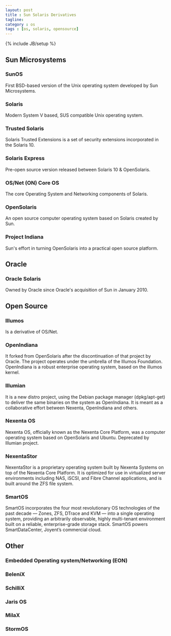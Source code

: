 ```yaml
---
layout: post
title : Sun Solaris Derivatives
tagline:
category : os
tags : [os, solaris, opensource]
---
```

{% include JB/setup %}

Sun Microsystems
----------------

### SunOS
First BSD-based version of the Unix operating system developed by Sun Microsystems.

### Solaris
Modern System V based, SUS compatible Unix operating system.

### Trusted Solaris
Solaris Trusted Extensions is a set of security extensions incorporated in the Solaris 10.

### Solaris Express
Pre-open source version released between Solaris 10 & OpenSolaris.

### OS/Net (ON) Core OS
The core Operating System and Networking components of Solaris.

### OpenSolaris
An open source computer operating system based on Solaris created by Sun.

### Project Indiana
Sun's effort in turning OpenSolaris into a practical open source platform.

Oracle
------

### Oracle Solaris
Owned by Oracle since Oracle's acquisition of Sun in January 2010.


Open Source
-----------

### Illumos
Is a derivative of OS/Net.

### OpenIndiana
It forked from OpenSolaris after the discontinuation of that project by Oracle.
The project operates under the umbrella of the Illumos Foundation.
OpenIndiana is a robust enterprise operating system, based on the illumos kernel.

### Illumian
It is a new distro project, using the Debian package manager (dpkg/apt-get)
to deliver the same binaries on the system as OpenIndiana.
It is meant as a collaborative effort between Nexenta, OpenIndiana and others.

### Nexenta OS
Nexenta OS, officially known as the Nexenta Core Platform,
was a computer operating system based on OpenSolaris and Ubuntu.
Deprecated by Illumian project.

### NexentaStor
NexentaStor is a proprietary operating system built by Nexenta Systems
on top of the Nexenta Core Platform.
It is optimized for use in virtualized server environments including
NAS, iSCSI, and Fibre Channel applications, and is built around the ZFS file system.

### SmartOS
SmartOS incorporates the four most revolutionary OS technologies of the past decade —
Zones, ZFS, DTrace and KVM — into a single operating system,
providing an arbitrarily observable, highly multi-tenant environment built on a reliable,
enterprise-grade storage stack. SmartOS powers SmartDataCenter, Joyent’s commercial cloud.

Other
-----

### Embedded Operating system/Networking (EON)

### BeleniX

### SchilliX

### Jaris OS

### MilaX

### StormOS

